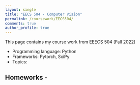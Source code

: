 ```yaml
---
layout: single
title: "EECS 504 - Computer Vision"
permalink: /coursework/EECS504/
comments: true
author_profile: true
---
```


This page contains my course work from EEECS 504 (Fall 2022)

- Programming language: Python
- Frameworks: Pytorch, SciPy
- Topics: 

## Homeworks -

<!-- <ul>
  {% for post in site.categories.EECS504 %}
    <li>
      <a href="{{ post.url }}">{{ post.title }}</a>
      {{ post.excerpt }}
    </li>
  {% endfor %}
</ul> -->